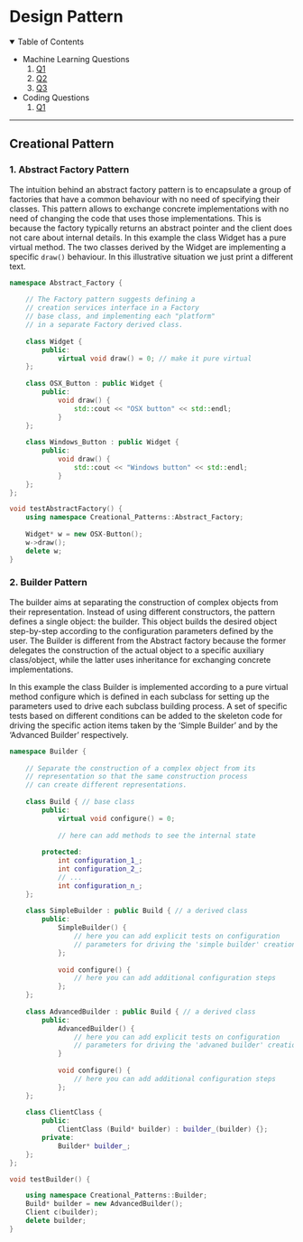 # Design Pattern

<!-- TABLE OF CONTENTS -->
<details open="open">
  <summary>Table of Contents</summary>    
  <ul>
    <li>
      Machine Learning Questions
      <ol type="1">
        <li><a href="#q1">Q1</a></li>
        <li><a href="#q2">Q2</a></li>
        <li><a href="#q3">Q3</a></li>
      </ol>
    </li>
    <li>
      Coding Questions
      <ol type="1">
        <li><a href="#coding-questions">Q1</a></li>
      </ol>
    </li>
  </ul>
</details>

---

## Creational Pattern

### 1. Abstract Factory Pattern

The intuition behind an abstract factory pattern is to encapsulate a group of factories that have a common behaviour with no need of specifying their classes. This pattern allows to exchange concrete implementations with no need of changing the code that uses those implementations. This is because the factory typically returns an abstract pointer and the client does not care about internal details. In this example the class Widget has a pure virtual method. The two classes derived by the Widget are implementing a specific `draw()` behaviour. In this illustrative situation we just print a different text.

```c++
namespace Abstract_Factory {
    
    // The Factory pattern suggests defining a
    // creation services interface in a Factory
    // base class, and implementing each "platform"
    // in a separate Factory derived class.
    
    class Widget {
        public:
            virtual void draw() = 0; // make it pure virtual
    };
  
    class OSX_Button : public Widget {
        public:
            void draw() {
                std::cout << "OSX button" << std::endl;
            }
    };
    
    class Windows_Button : public Widget {
        public:
            void draw() {
                std::cout << "Windows button" << std::endl;
            }
    };
}; 

void testAbstractFactory() {
    using namespace Creational_Patterns::Abstract_Factory;
    
    Widget* w = new OSX-Button();
    w->draw();
    delete w;
}
```


### 2. Builder Pattern

The builder aims at separating the construction of complex objects from their representation. Instead of using different constructors, the pattern defines a single object: the builder. This object builds the desired object step-by-step according to the configuration parameters defined by the user. The Builder is different from the Abstract factory because the former delegates the construction of the actual object to a specific auxiliary class/object, while the latter uses inheritance for exchanging concrete implementations.

In this example the class Builder is implemented according to a pure virtual method configure which is defined in each subclass for setting up the parameters used to drive each subclass building process. A set of specific tests based on different conditions can be added to the skeleton code for driving the specific action items taken by the ‘Simple Builder’ and by the ‘Advanced Builder’ respectively.

```c++
namespace Builder {
    
    // Separate the construction of a complex object from its
    // representation so that the same construction process
    // can create different representations.
    
    class Build { // base class
        public:
            virtual void configure() = 0;
            
            // here can add methods to see the internal state
        
        protected:
            int configuration_1_;
            int configuration_2_;
            // ...
            int configuration_n_;
    };
    
    class SimpleBuilder : public Build { // a derived class
        public:
            SimpleBuilder() {
                // here you can add explicit tests on configuration
                // parameters for driving the 'simple builder' creation steps
            };
            
            void configure() {
                // here you can add additional configuration steps
            };
    };
    
    class AdvancedBuilder : public Build { // a derived class
        public:
            AdvancedBuilder() {
                // here you can add explicit tests on configuration
                // parameters for driving the 'advaned builder' creation steps
            }
            
            void configure() {
                // here you can add additional configuration steps
            };
    };
    
    class ClientClass {
        public:
            ClientClass (Build* builder) : builder_(builder) {};
        private:
            Builder* builder_;
    };
};

void testBuilder() {

    using namespace Creational_Patterns::Builder;
    Build* builder = new AdvancedBuilder();
    Client c(builder);
    delete builder;
}
```




